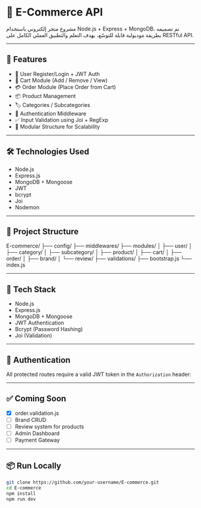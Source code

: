 # 🛒 E-Commerce API

مشروع متجر إلكتروني باستخدام Node.js + Express + MongoDB، تم تصميمه بطريقة موديولية قابلة للتوسّع، بهدف التعلم والتطبيق العملي الكامل على RESTful API.

---

## 🚀 Features

- 🧑 User Register/Login + JWT Auth
- 🛒 Cart Module (Add / Remove / View)
- 💳 Order Module (Place Order from Cart)
- 📦 Product Management
- 🏷️ Categories / Subcategories
- 🔐 Authentication Middleware
- ✅ Input Validation using Joi + RegExp
- 🔄 Modular Structure for Scalability

---

## 🛠️ Technologies Used

- Node.js
- Express.js
- MongoDB + Mongoose
- JWT
- bcrypt
- Joi
- Nodemon

---

## 📁 Project Structure
E-commerce/
├── config/
├── middlewares/
├── modules/
│ ├── user/
│ ├── category/
│ ├── subcategory/
│ ├── product/
│ ├── cart/
│ ├── order/
│ ├── brand/
│ └── review/
├── validations/
├── bootstrap.js
└── index.js

---


## 🧰 Tech Stack

- Node.js
- Express.js
- MongoDB + Mongoose
- JWT Authentication
- Bcrypt (Password Hashing)
- Joi (Validation)

---

## 🔐 Authentication

All protected routes require a valid JWT token in the `Authorization` header:

---

## ✅ Coming Soon

- [x] order.validation.js
- [ ] Brand CRUD
- [ ] Review system for products
- [ ] Admin Dashboard
- [ ] Payment Gateway

---

## 📦 Run Locally

```bash
git clone https://github.com/your-username/E-commerce.git
cd E-commerce
npm install
npm run dev
